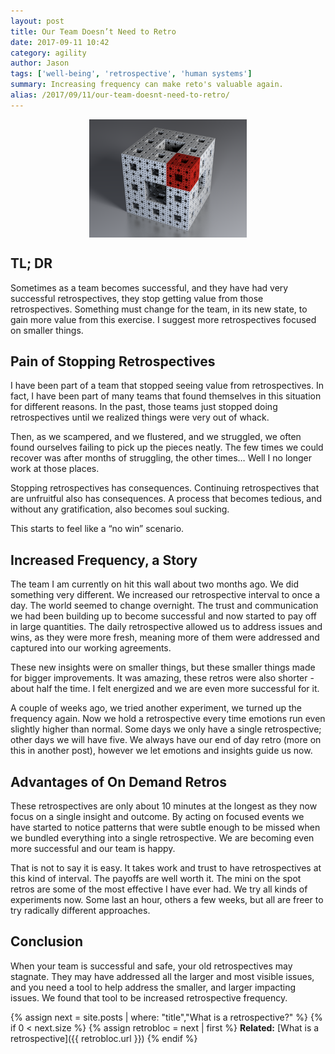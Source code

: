 ```yaml
---
layout: post
title: Our Team Doesn’t Need to Retro
date: 2017-09-11 10:42
category: agility
author: Jason
tags: ['well-being', 'retrospective', 'human systems']
summary: Increasing frequency can make reto's valuable again.
alias: /2017/09/11/our-team-doesnt-need-to-retro/
---
```


<div style="display: flex; align-items: center; justify-content: center;">
    <img src="../../assets/img/posts/2017/09/800px-Menger-Schwamm.png" alt="Sierpiński cube" style="width: 50%">
</div>

## TL; DR

Sometimes as a team becomes successful, and they have had very successful retrospectives, they stop getting value from those retrospectives. Something must change for the team, in its new state, to gain more value from this exercise. I suggest more retrospectives focused on smaller things.

## Pain of Stopping Retrospectives

I have been part of a team that stopped seeing value from retrospectives. In fact, I have been part of many teams that found themselves in this situation for different reasons. In the past, those teams just stopped doing retrospectives until we realized things were very out of whack.

Then, as we scampered, and we flustered, and we struggled, we often found ourselves failing to pick up the pieces neatly. The few times we could recover was after months of struggling, the other times… Well I no longer work at those places.

Stopping retrospectives has consequences. Continuing retrospectives that are unfruitful also has consequences. A process that becomes tedious, and without any gratification, also becomes soul sucking.

This starts to feel like a “no win” scenario.

## Increased Frequency, a Story

The team I am currently on hit this wall about two months ago. We did something very different. We increased our retrospective interval to once a day. The world seemed to change overnight. The trust and communication we had been building up to become successful and now started to pay off in large quantities. The daily retrospective allowed us to address issues and wins, as they were more fresh, meaning more of them were addressed and captured into our working agreements.

These new insights were on smaller things, but these smaller things made for bigger improvements. It was amazing, these retros were also shorter - about half the time. I felt energized and we are even more successful for it.

A couple of weeks ago, we tried another experiment, we turned up the frequency again. Now we hold a retrospective every time emotions run even slightly higher than normal. Some days we only have a single retrospective; other days we will have five. We always have our end of day retro (more on this in another post), however we let emotions and insights guide us now.

## Advantages of On Demand Retros

These retrospectives are only about 10 minutes at the longest as they now focus on a single insight and outcome. By acting on focused events we have started to notice patterns that were subtle enough to be missed when we bundled everything into a single retrospective. We are becoming even more successful and our team is happy.

That is not to say it is easy. It takes work and trust to have retrospectives at this kind of interval. The payoffs are well worth it. The mini on the spot retros are some of the most effective I have ever had. We try all kinds of experiments now. Some last an hour, others a few weeks, but all are freer to try radically different approaches.

## Conclusion

When your team is successful and safe, your old retrospectives may stagnate. They may have addressed all the larger and most visible issues, and you need a tool to help address the smaller, and larger impacting issues. We found that tool to be increased retrospective frequency.

{% assign next = site.posts | where: "title","What is a retrospective?" %}
{% if 0 < next.size %}
{% assign retrobloc = next | first %}
**Related:** [What is a retrospective]({{ retrobloc.url }})
{% endif %}